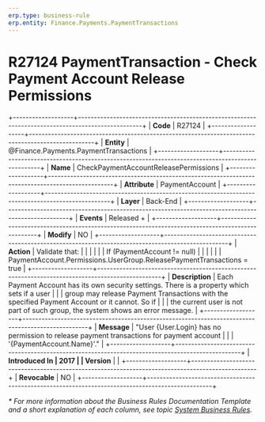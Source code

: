 ```yaml
---
erp.type: business-rule
erp.entity: Finance.Payments.PaymentTransactions
---
```


# R27124 PaymentTransaction - Check Payment Account Release Permissions
+-------------------+--------------------------------------------------------------------------------------------------+
| **Code**          | R27124                                                                                           |
+-------------------+--------------------------------------------------------------------------------------------------+
| **Entity**        | @Finance.Payments.PaymentTransactions                                                            |
+-------------------+--------------------------------------------------------------------------------------------------+
| **Name**          | CheckPaymentAccountReleasePermissions                                                            |
+-------------------+--------------------------------------------------------------------------------------------------+
| **Attribute**     | PaymentAccount                                                                                   |
+-------------------+--------------------------------------------------------------------------------------------------+
| **Layer**         | Back-End                                                                                         |
+-------------------+--------------------------------------------------------------------------------------------------+
| **Events**        | Released +                                                                                       |
+-------------------+--------------------------------------------------------------------------------------------------+
| **Modify**        | NO                                                                                               |
+-------------------+--------------------------------------------------------------------------------------------------+
| **Action**        | Validate that:                                                                                   |
|                   |                                                                                                  |
|                   | If (PaymentAccount != null)                                                                      |
|                   |                                                                                                  |
|                   | PaymentAccount.Permissions.UserGroup.ReleasePaymentTransactions = true                           |
+-------------------+--------------------------------------------------------------------------------------------------+
| **Description**   | Each Payment Account has its own security settings. There is a property which sets if a user     |
|                   | group may release Payment Transactions with the specified Payment Account or it cannot. So if    |
|                   | the current user is not part of such group, the system shows an error message.                   |
+-------------------+--------------------------------------------------------------------------------------------------+
| **Message**       | \"User {User.Login} has no permission to release payment transactions for payment account        |
|                   | \'{PaymentAccount.Name}\'.\"                                                                     |
+-------------------+--------------------------------------------------------------------------------------------------+
| **Introduced In   | 2017                                                                                             |
| Version**         |                                                                                                  |
+-------------------+--------------------------------------------------------------------------------------------------+
| **Revocable**     | NO                                                                                               |
+-------------------+--------------------------------------------------------------------------------------------------+

*\* For more information about the Business Rules Documentation Template and a short explanation of each column, see
topic [System Business Rules](../templates/template-description-system-business-rules.md).*
